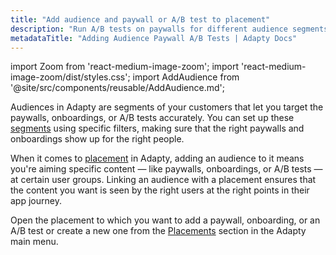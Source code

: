 ```yaml
---
title: "Add audience and paywall or A/B test to placement"
description: "Run A/B tests on paywalls for different audience segments in Adapty."
metadataTitle: "Adding Audience Paywall A/B Tests | Adapty Docs"
---
```


import Zoom from 'react-medium-image-zoom';
import 'react-medium-image-zoom/dist/styles.css';
import AddAudience from '@site/src/components/reusable/AddAudience.md';

Audiences in Adapty are segments of your customers that let you target the paywalls, onboardings, or A/B tests accurately. You can set up these [segments](segments) using specific filters, making sure that the right paywalls and onboardings show up for the right people.

When it comes to [placement](placements) in Adapty, adding an audience to it means you're aiming specific content — like paywalls, onboardings, or A/B tests — at certain user groups. Linking an audience with a placement ensures that the content you want is seen by the right users at the right points in their app journey.

Open the placement to which you want to add a paywall, onboarding, or an A/B test or create a new one from the [Placements](https://app.adapty.io/placements) section in the Adapty main menu.

<AddAudience />